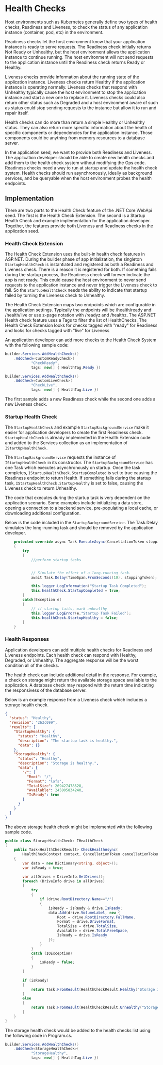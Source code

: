 # Health Checks

Host environments such as Kubernetes generally define two types of health checks, Readiness and Liveness, to check the status of any application instance (container, pod, etc) in the environment.  

Readiness checks let the host environment know that your application instance is ready to serve requests. The Readiness check initially returns Not Ready or Unhealthy, but the host environment allows the application instance to continue running. The host environment will not send requests to the application instance until the Readiness check returns Ready or Healthy. 

Liveness checks provide information about the running state of the application instance. Liveness checks return Healthy if the application instance is operating normally. Liveness checks that respond with Unhealthy typically cause the host environment to stop the application instance and start a new one to replace it. Liveness checks could also return other status such as Degraded and a host environment aware of such as status could stop sending requests to the instance but allow it to run and repair itself.

Health checks can do more than return a simple Healthy or Unhealthy status. They can also return more specific information about the health of specific components or dependencies for the application instance. Those components could be anything from memory resources to a database server.

In the application seed, we want to provide both Readiness and Liveness. The application developer should be able to create new health checks and add them to the health check system without modifying the Ops code. Readiness checks need a way to run at startup and update the health check system. Health checks should run asynchronously, ideally as background services, and be queryable when the host environment probes the health endpoints.

## Implementation

There are two parts to the Health Check feature of the .NET Core WebApi seed. The first is the Health Check Extension. The second is a Startup Health Check and example implementation for the application developer. Together, the features provide both Liveness and Readiness checks in the application seed.

### Health Check Extension

The Health Check Extension uses the built-in health check features in ASP.NET. During the builder phase of app initialization, the singleton ```StartupHealthCheck``` is instantiated and registered as both a Readiness and Liveness check. There is a reason it is registered for both. If something fails during the startup process, the Readiness check will forever indicate the app is not ready. This could cause the host environment to never send requests to the application instance and never trigger the Liveness check to fail. So the ```StartupHealthCheck``` needs the ability to indicate that startup failed by turning the Liveness check to Unhealthy.

The Health Check Extension maps two endpoints which are configurable in the application settings. Typically the endpoints will be /health/ready and /health/live or use z-page notation with /readyz and /healthz. The ASP.NET Health check feature uses a Tags to filter the list of HealthChecks. The Health Check Extension looks for checks tagged with "ready" for Readiness and looks for checks tagged with "live" for Liveness. 

An application developer can add more checks to the Health Check System with the following sample code:

```csharp
builder.Services.AddHealthChecks()
    .AddCheck<CustomReadyCheck>(
            "CheckReady",
            tags: new[] { HealthTag.Ready })

builder.Services.AddHealthChecks()
    .AddCheck<CustomLiveCheck>(
            "CheckLive",
            tags: new[] { HealthTag.Live })
```

The first sample adds a new Readiness check while the second one adds a new Liveness check. 

### Startup Health Check

The ```StartupHealthCheck``` and example ```StartupBackgroundService``` make it easier for application developers to create the first Readiness check. ```StartupHealthCheck``` is already implemented in the Health Extension code and added to the Services collection as an implementation of ```IStartUpHealthCheck```.

The ```StartupBackgroundService``` requests the instance of ```IStartupHealthCheck``` in its constructor. The ```StartupBackgroundService``` has one Task which executes asynchronously on startup. Once the task completes, ```IStartupHealthCheck.StartupCompleted``` is set to true causing the Readiness endpoint to return Health. If something fails during the startup task, ```IStartupHealthCheck.StartupHealthy``` is set to false, causing the Liveness check to return Unhealthy. 

The code that executes during the startup task is very dependent on the application scenario. Some examples include initializing a data store, opening a connection to a backend service, pre-populating a local cache, or downloading additional configuration.

Below is the code included in the ```StartupBackgroundService```. The Task.Delay simulates the long-running task and should be removed by the application developer. 

```csharp
    protected override async Task ExecuteAsync(CancellationToken stoppingToken)
    {
        try
        {
            //perform startup tasks


            // Simulate the effect of a long-running task.
            await Task.Delay(TimeSpan.FromSeconds(10), stoppingToken);

            this.logger.LogInformation("Startup Task Completed");
            this.healthCheck.StartupCompleted = true;
        }
        catch(Exception e)
        {
            // if startup fails, mark unhealthy
            this.logger.LogError(e,"Startup Task Failed");
            this.healthCheck.StartupHealthy = false;
        }
    }
```

### Health Responses

Application developers can add multiple health checks for Readiness and Liveness endpoints. Each health check can respond with Healthy, Degraded, or Unhealthy. The aggregate response will be the worst condition all of the checks. 

The health check can include additional detail in the response. For example, a check on storage might return the available storage space available to the application. A database check may respond with the return time indicating the responsivess of the database server.

Below is an example response from a Liveness check which includes a storage health check. 

```json
{
  "status": "Healthy",
  "revision": "263c099",
  "results": {
    "StartupHealthy": {
      "status": "Healthy",
      "description": "The startup task is healthy.",
      "data": {}
    },
    "StorageHealthy": {
      "status": "Healthy",
      "description": "Storage is healthy.",
      "data": {
        "/": {
          "Root": "/",
          "Format": "lofs",
          "TotalSize": 269427478528,
          "Available": 245805834240,
          "IsReady": true
        }
      }
    }
  }
}
```

The above storage health check might be implemented with the following sample code.

```csharp
public class StorageHealthCheck: IHealthCheck
{
    public Task<HealthCheckResult> CheckHealthAsync(
        HealthCheckContext context, CancellationToken cancellationToken = default)
    {
        var data = new Dictionary<string, object>();
        var isReady = true;

        var allDrives = DriveInfo.GetDrives();
        foreach (DriveInfo drive in allDrives)
        {
            try
            {
                if (drive.RootDirectory.Name=="/") 
                {  
                    isReady = isReady & drive.IsReady;
                    data.Add(drive.VolumeLabel, new {
                        Root = drive.RootDirectory.FullName,
                        Format = drive.DriveFormat,
                        TotalSize = drive.TotalSize,
                        Available = drive.TotalFreeSpace,
                        IsReady = drive.IsReady
                    });
                }
            }
            catch (IOException)
            {
                isReady = false;
            }
        }
        
        if (isReady) 
        {
            return Task.FromResult(HealthCheckResult.Healthy("Storage is healthy.", data));
        }
        else
        {
            return Task.FromResult(HealthCheckResult.Unhealthy("Storage is not healthy.", data: data));
        }
    }
}
```

The storage health check would be added to the health checks list using the following code in Program.cs.

```csharp
builder.Services.AddHealthChecks()
    .AddCheck<StorageHealthCheck>(
            "StorageHealthy",
            tags: new[] { HealthTag.Live })
```